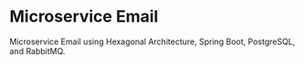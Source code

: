 # Microservice Email

Microservice Email using Hexagonal Architecture, Spring Boot, PostgreSQL, and RabbitMQ.
